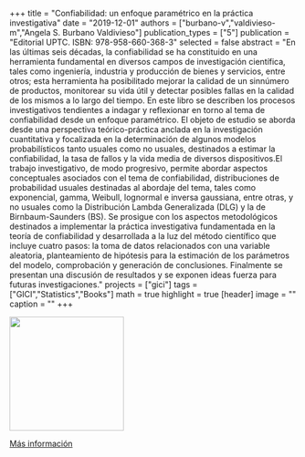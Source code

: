 +++
title = "Confiabilidad: un enfoque paramétrico en la práctica investigativa"
date = "2019-12-01"
authors = ["burbano-v","valdivieso-m","Angela S. Burbano Valdivieso"]
publication_types = ["5"]
publication = "Editorial UPTC. ISBN: 978-958-660-368-3"
selected = false
abstract = "En las últimas seis décadas, la confiabilidad se ha constituido en una herramienta fundamental en diversos campos de investigación científica, tales como ingeniería, industria y producción de bienes y servicios, entre otros; esta herramienta ha posibilitado mejorar la calidad de un sinnúmero de productos, monitorear su vida útil y detectar posibles fallas en la calidad de los mismos a lo largo del tiempo. En este libro se describen los procesos investigativos tendientes a indagar y reflexionar en torno al tema de confiabilidad desde un enfoque paramétrico. El objeto de estudio se aborda desde una perspectiva teórico-práctica anclada en la investigación cuantitativa y focalizada en la determinación de algunos modelos probabilísticos tanto usuales como no usuales, destinados a estimar la confiabilidad, la tasa de fallos y la vida media de diversos dispositivos.El trabajo investigativo, de modo progresivo, permite abordar aspectos conceptuales asociados con el tema de confiabilidad, distribuciones de probabilidad usuales destinadas al abordaje del tema, tales como exponencial, gamma, Weibull, lognormal e inversa gaussiana, entre otras, y no usuales como la Distribución Lambda Generalizada (DLG) y la de Birnbaum-Saunders (BS). Se prosigue con los aspectos metodológicos destinados a implementar la práctica investigativa fundamentada en la teoría de confiabilidad y desarrollada a la luz del método científico que incluye cuatro pasos: la toma de datos relacionados con una variable aleatoria, planteamiento de hipótesis para la estimación de los parámetros del modelo, comprobación y generación de conclusiones. Finalmente se presentan una discusión de resultados y se exponen ideas fuerza para futuras investigaciones."
projects = ["gici"]
tags = ["GICI","Statistics","Books"]
math = true
highlight = true
[header]
image = ""
caption = ""
+++

<img src="https://simehbucket.s3.amazonaws.com/images/ecbf39cc05c48884b1f7d533b17beba6-medium.jpg" width=200>

[Más información](https://editorial.uptc.edu.co/gpd-confiabilidad-9789586603683.html)
